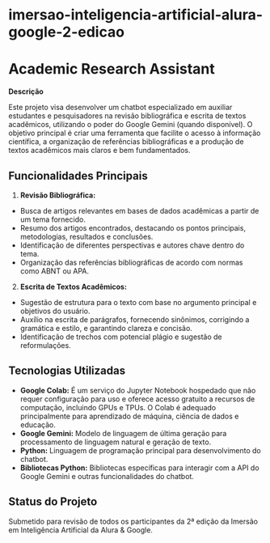 # imersao-inteligencia-artificial-alura-google-2-edicao


# Academic Research Assistant

**Descrição**

Este projeto visa desenvolver um chatbot especializado em auxiliar estudantes e pesquisadores na revisão bibliográfica e escrita de textos acadêmicos, utilizando o poder do Google Gemini (quando disponível).
O objetivo principal é criar uma ferramenta que facilite o acesso à informação científica, a organização de referências bibliográficas e a produção de textos acadêmicos mais claros e bem fundamentados.

## **Funcionalidades Principais**

 1. **Revisão Bibliográfica:**

  - Busca de artigos relevantes em bases de dados acadêmicas a partir de
   um tema fornecido.
 - Resumo dos artigos encontrados, destacando os pontos principais,
   metodologias, resultados e conclusões.
 - Identificação de diferentes perspectivas e autores chave dentro do
   tema.
 - Organização das referências bibliográficas de acordo com normas como
   ABNT ou APA.

 2. **Escrita de Textos Acadêmicos:**
  - Sugestão de estrutura para o texto com base no argumento principal e objetivos do usuário.
  - Auxílio na escrita de parágrafos, fornecendo sinônimos, corrigindo a gramática e estilo, e garantindo clareza e concisão.
  - Identificação de trechos com potencial plágio e sugestão de reformulações.


## **Tecnologias Utilizadas**

 - **Google Colab:** É um serviço do Jupyter Notebook hospedado que não requer configuração para uso e oferece acesso gratuito a recursos de computação, incluindo GPUs e TPUs. O Colab é adequado principalmente para aprendizado de máquina, ciência de dados e educação.
 - **Google Gemini:** Modelo de linguagem de última geração para processamento de linguagem natural e geração de texto.
 - **Python:** Linguagem de programação principal para desenvolvimento do chatbot.
 - **Bibliotecas Python:** Bibliotecas específicas para interagir com a API do Google Gemini e outras funcionalidades do chatbot.

## **Status do Projeto**
Submetido para revisão de todos os participantes da 2ª edição da Imersão em Inteligência Artificial da Alura & Google.
